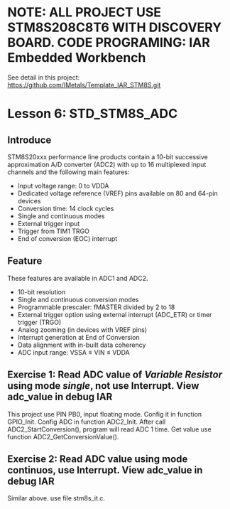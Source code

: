 # NOTE: ALL PROJECT USE STM8S208C8T6 WITH DISCOVERY BOARD. CODE PROGRAMING: IAR Embedded Workbench
See detail in this project: https://github.com/IMetals/Template_IAR_STM8S.git
# Lesson 6: STD_STM8S_ADC
## Introduce
STM8S20xxx performance line products contain a 10-bit successive approximation A/D
converter (ADC2) with up to 16 multiplexed input channels and the following main features:
- Input voltage range: 0 to VDDA
- Dedicated voltage reference (VREF) pins available on 80 and 64-pin devices
- Conversion time: 14 clock cycles
- Single and continuous modes
- External trigger input
- Trigger from TIM1 TRGO
- End of conversion (EOC) interrupt  
## Feature
These features are available in ADC1 and ADC2.
- 10-bit resolution
- Single and continuous conversion modes
- Programmable prescaler: fMASTER divided by 2 to 18
- External trigger option using external interrupt (ADC_ETR) or timer trigger (TRGO)
- Analog zooming (in devices with VREF pins)
- Interrupt generation at End of Conversion
- Data alignment with in-built data coherency
- ADC input range: VSSA ≤ VIN ≤ VDDA  

## Exercise 1: Read ADC value of *Variable Resistor* using mode *single*, not use Interrupt. View adc_value in debug IAR
This project use PIN PB0, input floating mode. Config it in function GPIO_Init.
Config ADC in function ADC2_Init.
After call ADC2_StartConversion(), program will read ADC 1 time. Get value use function ADC2_GetConversionValue().

## Exercise 2: Read ADC value using mode continuos, use Interrupt. View adc_value in debug IAR
Similar above.
use file stm8s_it.c.
